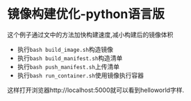 # 镜像构建优化-python语言版

这个例子通过文中的方法加快构建速度,减小构建后的镜像体积

+ 执行`bash build_image.sh`构造镜像
+ 执行`bash build_manifest.sh`构造清单
+ 执行`bash push_manifest.sh`上传清单
+ 执行`bash run_container.sh`使用镜像执行容器

这样打开浏览器http://localhost:5000就可以看到helloworld字样.
